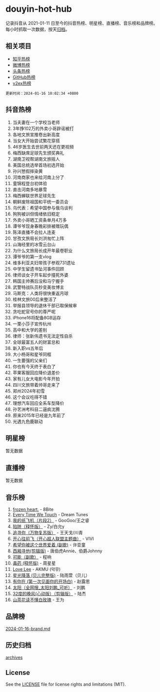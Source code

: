 # douyin-hot-hub

记录抖音从 2021-01-11 日至今的抖音热榜、明星榜、直播榜、音乐榜和品牌榜。每小时抓取一次数据，按天[归档](archives)。

## 相关项目

- [知乎热榜](https://github.com/lonnyzhang423/zhihu-hot-hub)
- [微博热榜](https://github.com/lonnyzhang423/weibo-hot-hub)
- [头条热榜](https://github.com/lonnyzhang423/toutiao-hot-hub)
- [GitHub热榜](https://github.com/lonnyzhang423/github-hot-hub)
- [v2ex热榜](https://github.com/lonnyzhang423/v2ex-hot-hub)


`更新时间：2024-01-16 10:02:34 +0800`

## 抖音热榜

1. 当夫妻在一个学校当老师
1. 3年挣102万的外卖小哥辟谣被打
1. 各地文旅宣推卷出新高度
1. 当女大开始尝试繁花穿搭
1. 46岁医生去世前两天还在更视频
1. 梅西缺席足球先生颁奖典礼
1. 湖南卫视帮湖南文旅摇人
1. 美国总统选举首场初选开始
1. 孙兴慜假摔染黄
1. 河南商家也来给河南上分了
1. 童锦程登台初体验
1. 直击河南多地暴雪
1. 梅西蝉联世界足球先生
1. 朝鲜废除祖国和平统一委员会
1. 乌代表：希望中国参与俄乌谈判
1. 狗狗被训但情绪依旧稳定
1. 外卖小哥晒工资条单月4万多
1. 谭爷爷现身春晚彩排被赠玩偶
1. 陈泽直播不会拉人连麦
1. 甘孜文旅局长刘洪匆忙上阵
1. 山海经里的冰雪云台山
1. 为什么文旅局长成开年最卷职业
1. 谭爷爷的第一支vlog
1. 维多利亚夫妇带孩子参观731遗址
1. 中学生留遗书坠河事件回顾
1. 律师谈女子开车起步撞死外婆
1. 韩国主帅赛后没和马宁握手
1. 武警特战队员秒变美妆博主
1. 马斯克：人类将很快重返月球
1. 桂林文旅00后来整活了
1. 举报县领导的退休干部已取保候审
1. 贪吃蛇官号你的尊严呢
1. iPhone16将配备8GB运存
1. 一栗小莎子宣传杭州
1. 高中和大学的差别
1. 律师：张新伟遗书无法定性自杀
1. 全球最富五人的财富总和
1. 新入职vs五年后
1. 大小杨哥和星爷同框
1. 一生要强的父亲们
1. 你也有今天终于表白了
1. 苹果客服回应降价退差价
1. 家有儿女大电影今年开拍
1. 四川文旅带着帅哥走来了
1. 郑州2024年初雪
1. 这个会议吃得不错
1. 理想汽车回应全系车型降价
1. 孙艺洲考科目二逼疯沈腾
1. 原来2015年已经是九年前了
1. 光遇九色鹿联动

## 明星榜

暂无数据

## 直播榜

暂无数据

## 音乐榜

1. [frozen heart.](https://sf6-cdn-tos.douyinstatic.com/obj/tos-cn-ve-2774/oIIWJfyjIACZA9zQMtnJ6hQQhFC4vhCupoRBsO) - 8Bite
1. [Every Time We Touch](https://sf86-cdn-tos.douyinstatic.com/obj/tos-cn-ve-2774/ogN6lUKQeBBfEVhIOMikG1CcJjugxk1tztZyhP) - Dream Tunes
1. [我的纸飞机（片段2）](https://sf86-cdn-tos.douyinstatic.com/obj/tos-cn-ve-2774/oM2ZrKcg2CD5AeRB2gkeXOFB1IxAGJdZPazYHf) - GooGoo/王之睿
1. [陷阱（释怀版）](https://sf3-cdn-tos.douyinstatic.com/obj/tos-cn-ve-2774/oE8C21LeZrzKLDFfQYgMzx4GAIHageG5IzayY7) - Zy/白允y
1. [追寻你（万物复苏版）](https://sf86-cdn-tos.douyinstatic.com/obj/tos-cn-ve-2774/oYeAZJsbjIDit9APmBg8u6uDUQnHmoCf3gbo74) - 王天戈/川青
1. [开心往前飞（开心超人联盟主题曲）](https://sf3-cdn-tos.douyinstatic.com/obj/tos-cn-ve-2774/9d8fb7c82cf1421fb93a9fe925275e0a) - VIVI
1. [希望你被这个世界爱着 (副歌)](https://sf86-cdn-tos.douyinstatic.com/obj/tos-cn-ve-2774/oUHCmWQfZlE3QQBKBeD8rCFLpJzPgCpImhsxMt) - 许亚童
1. [西厢寻他(剪辑版)](https://sf86-cdn-tos.douyinstatic.com/obj/tos-cn-ve-2774/oUsAVfAQKlRNxEv5qxvIB8o5qmIWUcXbzJKJhw) - 唐伯虎Annie、伯爵Johnny
1. [可能（副歌）](https://sf86-cdn-tos.douyinstatic.com/obj/tos-cn-ve-2774/cde1731888894259b333569393c2fb51) - 程响
1. [毒药 (释怀版)](https://sf86-cdn-tos.douyinstatic.com/obj/tos-cn-ve-2774/oYILMEAzspdZBIzy4frJNB8ZHPHWAhiwowd4Ad) - 周星星
1. [Love Lee](https://sf6-cdn-tos.douyinstatic.com/obj/tos-cn-ve-2774/o05GbkJGbCBTdDnMtB0fwOYgkeZp23vrWQDQBS) - AKMU (악뮤)
1. [星光降落 (贝儿完整版)](https://sf86-cdn-tos.douyinstatic.com/obj/tos-cn-ve-2774/okwB9hAwyAtsFFkFBzAX1hOOfQuIoMNs0W2Mwr) - 陆雨萱（贝儿）
1. [有你在 (第一次见面你的开场白)](https://sf86-cdn-tos.douyinstatic.com/obj/tos-cn-ve-2774/oAthrQ3ClJBfI57uBoFEgNDYtNCZ0TSYQQfxQ0) - 赵露思
1. [太阳（全网搜_太阳刘鹏_可听）](https://sf6-cdn-tos.douyinstatic.com/obj/tos-cn-ve-2774/ogWbyIQnlBFImVbeDocRdCIYtBHlbJXgfZMvgz) - 刘鹏
1. [32度的晚风(心动版）（剪辑版）](https://sf6-cdn-tos.douyinstatic.com/obj/tos-cn-ve-2774/owNyabsyWdzUulxhoJfK8IBXgp0UMQAHpvGh2B) - 陆杰
1. [山茶花读不懂白玫瑰](https://sf86-cdn-tos.douyinstatic.com/obj/tos-cn-ve-2774/osfn8B7DktrRHEPJgPCfDbw7QDQEkwC16BxZg9) - 王为

## 品牌榜

[2024-01-16-brand.md](archives/2024-01-16-brand.md)

## 历史归档

[archives](archives)

## License

See the [LICENSE](LICENSE) file for license rights and limitations (MIT).
